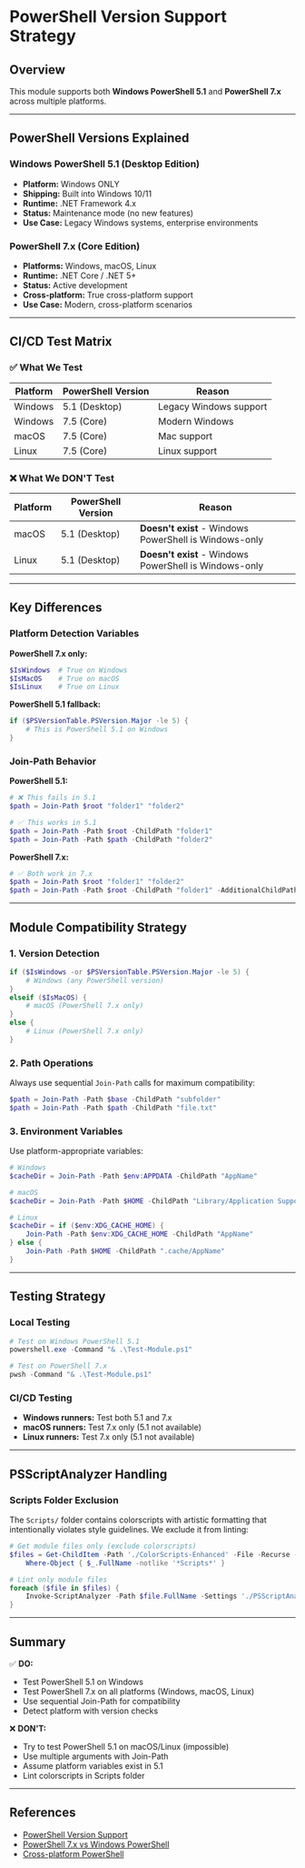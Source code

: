 # PowerShell Version Support Strategy

## Overview

This module supports both **Windows PowerShell 5.1** and **PowerShell 7.x** across multiple platforms.

---

## PowerShell Versions Explained

### Windows PowerShell 5.1 (Desktop Edition)
- **Platform:** Windows ONLY
- **Shipping:** Built into Windows 10/11
- **Runtime:** .NET Framework 4.x
- **Status:** Maintenance mode (no new features)
- **Use Case:** Legacy Windows systems, enterprise environments

### PowerShell 7.x (Core Edition)
- **Platforms:** Windows, macOS, Linux
- **Runtime:** .NET Core / .NET 5+
- **Status:** Active development
- **Cross-platform:** True cross-platform support
- **Use Case:** Modern, cross-platform scenarios

---

## CI/CD Test Matrix

### ✅ What We Test

| Platform | PowerShell Version | Reason |
|----------|-------------------|--------|
| Windows  | 5.1 (Desktop)     | Legacy Windows support |
| Windows  | 7.5 (Core)        | Modern Windows |
| macOS    | 7.5 (Core)        | Mac support |
| Linux    | 7.5 (Core)        | Linux support |

### ❌ What We DON'T Test

| Platform | PowerShell Version | Reason |
|----------|-------------------|--------|
| macOS    | 5.1 (Desktop)     | **Doesn't exist** - Windows PowerShell is Windows-only |
| Linux    | 5.1 (Desktop)     | **Doesn't exist** - Windows PowerShell is Windows-only |

---

## Key Differences

### Platform Detection Variables

**PowerShell 7.x only:**
```powershell
$IsWindows  # True on Windows
$IsMacOS    # True on macOS
$IsLinux    # True on Linux
```

**PowerShell 5.1 fallback:**
```powershell
if ($PSVersionTable.PSVersion.Major -le 5) {
    # This is PowerShell 5.1 on Windows
}
```

### Join-Path Behavior

**PowerShell 5.1:**
```powershell
# ❌ This fails in 5.1
$path = Join-Path $root "folder1" "folder2"

# ✅ This works in 5.1
$path = Join-Path -Path $root -ChildPath "folder1"
$path = Join-Path -Path $path -ChildPath "folder2"
```

**PowerShell 7.x:**
```powershell
# ✅ Both work in 7.x
$path = Join-Path $root "folder1" "folder2"
$path = Join-Path -Path $root -ChildPath "folder1" -AdditionalChildPath "folder2"
```

---

## Module Compatibility Strategy

### 1. Version Detection
```powershell
if ($IsWindows -or $PSVersionTable.PSVersion.Major -le 5) {
    # Windows (any PowerShell version)
}
elseif ($IsMacOS) {
    # macOS (PowerShell 7.x only)
}
else {
    # Linux (PowerShell 7.x only)
}
```

### 2. Path Operations
Always use sequential `Join-Path` calls for maximum compatibility:
```powershell
$path = Join-Path -Path $base -ChildPath "subfolder"
$path = Join-Path -Path $path -ChildPath "file.txt"
```

### 3. Environment Variables
Use platform-appropriate variables:
```powershell
# Windows
$cacheDir = Join-Path -Path $env:APPDATA -ChildPath "AppName"

# macOS
$cacheDir = Join-Path -Path $HOME -ChildPath "Library/Application Support/AppName"

# Linux
$cacheDir = if ($env:XDG_CACHE_HOME) {
    Join-Path -Path $env:XDG_CACHE_HOME -ChildPath "AppName"
} else {
    Join-Path -Path $HOME -ChildPath ".cache/AppName"
}
```

---

## Testing Strategy

### Local Testing
```powershell
# Test on Windows PowerShell 5.1
powershell.exe -Command "& .\Test-Module.ps1"

# Test on PowerShell 7.x
pwsh -Command "& .\Test-Module.ps1"
```

### CI/CD Testing
- **Windows runners:** Test both 5.1 and 7.x
- **macOS runners:** Test 7.x only (5.1 not available)
- **Linux runners:** Test 7.x only (5.1 not available)

---

## PSScriptAnalyzer Handling

### Scripts Folder Exclusion
The `Scripts/` folder contains colorscripts with artistic formatting that intentionally violates style guidelines. We exclude it from linting:

```powershell
# Get module files only (exclude colorscripts)
$files = Get-ChildItem -Path './ColorScripts-Enhanced' -File -Recurse -Include *.ps1, *.psm1, *.psd1 |
    Where-Object { $_.FullName -notlike '*Scripts*' }

# Lint only module files
foreach ($file in $files) {
    Invoke-ScriptAnalyzer -Path $file.FullName -Settings './PSScriptAnalyzerSettings.psd1'
}
```

---

## Summary

✅ **DO:**
- Test PowerShell 5.1 on Windows
- Test PowerShell 7.x on all platforms (Windows, macOS, Linux)
- Use sequential Join-Path for compatibility
- Detect platform with version checks

❌ **DON'T:**
- Try to test PowerShell 5.1 on macOS/Linux (impossible)
- Use multiple arguments with Join-Path
- Assume platform variables exist in 5.1
- Lint colorscripts in Scripts folder

---

## References

- [PowerShell Version Support](https://learn.microsoft.com/en-us/powershell/scripting/install/powershell-support-lifecycle)
- [PowerShell 7.x vs Windows PowerShell](https://learn.microsoft.com/en-us/powershell/scripting/whats-new/differences-from-windows-powershell)
- [Cross-platform PowerShell](https://learn.microsoft.com/en-us/powershell/scripting/install/installing-powershell)
